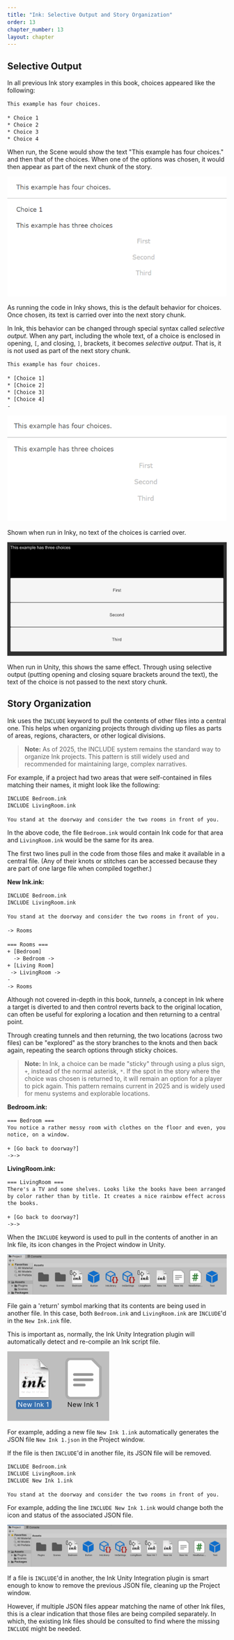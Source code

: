 ```yaml
---
title: "Ink: Selective Output and Story Organization"
order: 13
chapter_number: 13
layout: chapter
---
```


## Selective Output

In all previous Ink story examples in this book, choices appeared like the following:

```ink
This example has four choices.

* Choice 1
* Choice 2
* Choice 3
* Choice 4
```

When run, the Scene would show the text "This example has four choices." and then that of the choices. When one of the options was chosen, it would then appear as part of the next chunk of the story.

![alt text](./ChoiceText.png "Text Choice")

As running the code in Inky shows, this is the default behavior for choices. Once chosen, its text is carried over into the next story chunk.

In Ink, this behavior can be changed through special syntax called *selective output*. When any part, including the whole text, of a choice is enclosed in opening, `[`, and closing, `]`, brackets, it becomes *selective output*. That is, it is not used as part of the next story chunk.

```ink
This example has four choices.

* [Choice 1]
* [Choice 2]
* [Choice 3]
* [Choice 4]
-
```

![alt text](./SelectiveOutput.png "Selective Output")

Shown when run in Inky, no text of the choices is carried over.

![alt text](./SelectiveOutputUnity.png "Selective Output: Unity")

When run in Unity, this shows the same effect. Through using selective output (putting opening and closing square brackets around the text), the text of the choice is not passed to the next story chunk.

## Story Organization

Ink uses the `INCLUDE` keyword to pull the contents of other files into a central one. This helps when organizing projects through dividing up files as parts of areas, regions, characters, or other logical divisions.

> **Note:** As of 2025, the INCLUDE system remains the standard way to organize Ink projects. This pattern is still widely used and recommended for maintaining large, complex narratives.

For example, if a project had two areas that were self-contained in files matching their names, it might look like the following:

```ink
INCLUDE Bedroom.ink
INCLUDE LivingRoom.ink

You stand at the doorway and consider the two rooms in front of you.
```

In the above code, the file `Bedroom.ink` would contain Ink code for that area and `LivingRoom.ink` would be the same for its area.

The first two lines pull in the code from those files and make it available in a central file. (Any of their knots or stitches can be accessed because they are part of one large file when compiled together.)

**New Ink.ink:**

```ink
INCLUDE Bedroom.ink
INCLUDE LivingRoom.ink

You stand at the doorway and consider the two rooms in front of you.

-> Rooms

=== Rooms ===
+ [Bedroom]
  -> Bedroom ->
+ [Living Room]
 -> LivingRoom ->
-
-> Rooms
```

Although not covered in-depth in this book, *tunnels*, a concept in Ink where a target is diverted to and then control reverts back to the original location, can often be useful for exploring a location and then returning to a central point.

Through creating tunnels and then returning, the two locations (across two files) can be "explored" as the story branches to the knots and then back again, repeating the search options through sticky choices.

> **Note:** In Ink, a choice can be made "sticky" through using a plus sign, `+`, instead of the normal asterisk, `*`. If the spot in the story where the choice was chosen is returned to, it will remain an option for a player to pick again. This pattern remains current in 2025 and is widely used for menu systems and explorable locations.

**Bedroom.ink:**

```ink
=== Bedroom ===
You notice a rather messy room with clothes on the floor and even, you notice, on a window.

+ [Go back to doorway?]
->->
```

**LivingRoom.ink:**

```ink
=== LivingRoom ===
There's a TV and some shelves. Looks like the books have been arranged by color rather than by title. It creates a nice rainbow effect across the books.

+ [Go back to doorway?]
->->
```

When the `INCLUDE` keyword is used to pull in the contents of another in an Ink file, its icon changes in the Project window in Unity.

![alt text](./IncludedFiles.png "Included Files")

File gain a 'return' symbol marking that its contents are being used in another file. In this case, both `Bedroom.ink` and `LivingRoom.ink` are `INCLUDE`'d in the `New Ink.ink` file.

This is important as, normally, the Ink Unity Integration plugin will automatically detect and re-compile an Ink script file.

![alt text](./AutomaticCompile.png "Automatic Compile")

For example, adding a new file `New Ink 1.ink` automatically generates the JSON file `New Ink 1.json` in the Project window.

If the file is then `INCLUDE`'d in another file, its JSON file will be removed.

```ink
INCLUDE Bedroom.ink
INCLUDE LivingRoom.ink
INCLUDE New Ink 1.ink

You stand at the doorway and consider the two rooms in front of you.
```

For example, adding the line `INCLUDE New Ink 1.ink` would change both the icon and status of the associated JSON file.

![alt text](./JSONRemoved.png "JSON Removed")

If a file is `INCLUDE`'d in another, the Ink Unity Integration plugin is smart enough to know to remove the previous JSON file, cleaning up the Project window.

However, if multiple JSON files appear matching the name of other Ink files, this is a clear indication that those files are being compiled separately. In which, the existing Ink files should be consulted to find where the missing `INCLUDE` might be needed.
